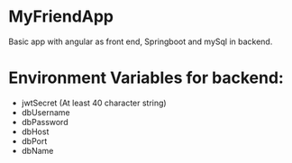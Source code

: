 # MyFriendApp
Basic app with angular as front end, Springboot and mySql in backend.

# Environment Variables for backend:

- jwtSecret (At least 40 character string)
- dbUsername
- dbPassword
- dbHost
- dbPort
- dbName
